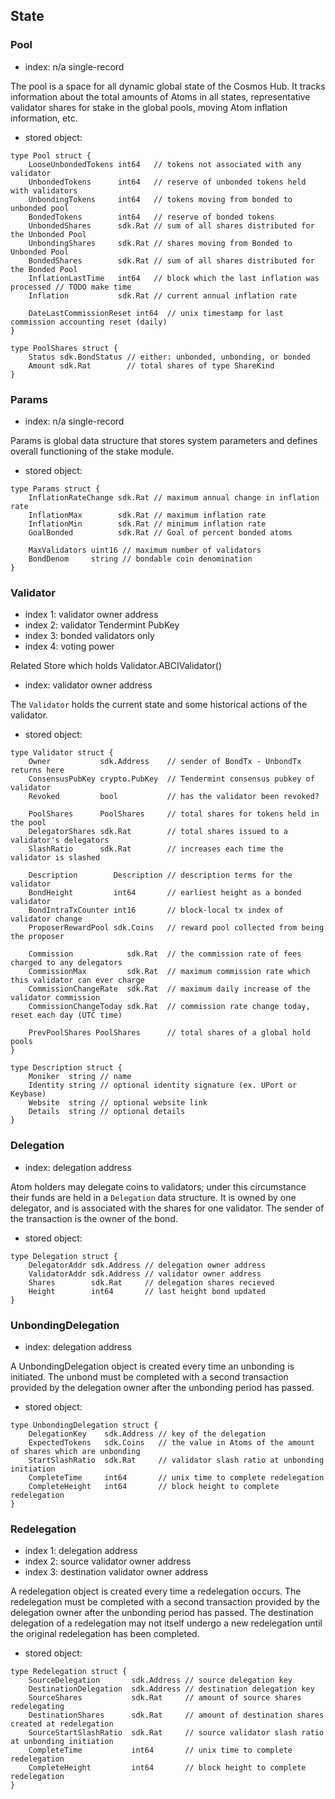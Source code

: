 ## State

### Pool
 - index: n/a single-record

The pool is a space for all dynamic global state of the Cosmos Hub.  It tracks
information about the total amounts of Atoms in all states, representative
validator shares for stake in the global pools, moving Atom inflation
information, etc.

 - stored object:

```golang
type Pool struct {
    LooseUnbondedTokens int64   // tokens not associated with any validator
	UnbondedTokens      int64   // reserve of unbonded tokens held with validators
	UnbondingTokens     int64   // tokens moving from bonded to unbonded pool
	BondedTokens        int64   // reserve of bonded tokens
	UnbondedShares      sdk.Rat // sum of all shares distributed for the Unbonded Pool
	UnbondingShares     sdk.Rat // shares moving from Bonded to Unbonded Pool
	BondedShares        sdk.Rat // sum of all shares distributed for the Bonded Pool
	InflationLastTime   int64   // block which the last inflation was processed // TODO make time
	Inflation           sdk.Rat // current annual inflation rate

	DateLastCommissionReset int64  // unix timestamp for last commission accounting reset (daily)
}

type PoolShares struct {
	Status sdk.BondStatus // either: unbonded, unbonding, or bonded
	Amount sdk.Rat        // total shares of type ShareKind
}
```

### Params
 - index: n/a single-record

Params is global data structure that stores system parameters and defines
overall functioning of the stake module. 

 - stored object:

```golang
type Params struct {
    InflationRateChange sdk.Rat // maximum annual change in inflation rate
	InflationMax        sdk.Rat // maximum inflation rate
	InflationMin        sdk.Rat // minimum inflation rate
	GoalBonded          sdk.Rat // Goal of percent bonded atoms

	MaxValidators uint16 // maximum number of validators
	BondDenom     string // bondable coin denomination
}
```

### Validator
 - index 1: validator owner address
 - index 2: validator Tendermint PubKey
 - index 3: bonded validators only
 - index 4: voting power

Related Store which holds Validator.ABCIValidator()
 - index: validator owner address

The `Validator` holds the current state and some historical actions of the
validator.

 - stored object:

```golang
type Validator struct {
	Owner           sdk.Address    // sender of BondTx - UnbondTx returns here
	ConsensusPubKey crypto.PubKey  // Tendermint consensus pubkey of validator
	Revoked         bool           // has the validator been revoked?

	PoolShares      PoolShares     // total shares for tokens held in the pool
	DelegatorShares sdk.Rat        // total shares issued to a validator's delegators
	SlashRatio      sdk.Rat        // increases each time the validator is slashed

	Description        Description // description terms for the validator
	BondHeight         int64       // earliest height as a bonded validator
	BondIntraTxCounter int16       // block-local tx index of validator change
	ProposerRewardPool sdk.Coins   // reward pool collected from being the proposer

	Commission            sdk.Rat  // the commission rate of fees charged to any delegators
	CommissionMax         sdk.Rat  // maximum commission rate which this validator can ever charge
	CommissionChangeRate  sdk.Rat  // maximum daily increase of the validator commission
	CommissionChangeToday sdk.Rat  // commission rate change today, reset each day (UTC time)

	PrevPoolShares PoolShares      // total shares of a global hold pools
}

type Description struct {
	Moniker  string // name
	Identity string // optional identity signature (ex. UPort or Keybase)
	Website  string // optional website link
	Details  string // optional details
}
```

### Delegation
 - index: delegation address

Atom holders may delegate coins to validators; under this circumstance their
funds are held in a `Delegation` data structure. It is owned by one 
delegator, and is associated with the shares for one validator. The sender of 
the transaction is the owner of the bond.

 - stored object:

```golang
type Delegation struct {
	DelegatorAddr sdk.Address // delegation owner address
	ValidatorAddr sdk.Address // validator owner address
	Shares        sdk.Rat     // delegation shares recieved 
	Height        int64       // last height bond updated
}
```

### UnbondingDelegation
 - index: delegation address

A UnbondingDelegation object is created every time an unbonding is initiated.
The unbond must be completed with a second transaction provided by the
delegation owner after the unbonding period has passed.

 - stored object:

```golang
type UnbondingDelegation struct {
    DelegationKey    sdk.Address // key of the delegation
    ExpectedTokens   sdk.Coins   // the value in Atoms of the amount of shares which are unbonding
    StartSlashRatio  sdk.Rat     // validator slash ratio at unbonding initiation
    CompleteTime     int64       // unix time to complete redelegation
    CompleteHeight   int64       // block height to complete redelegation
}
``` 

### Redelegation
 - index 1: delegation address
 - index 2: source validator owner address
 - index 3: destination validator owner address

A redelegation object is created every time a redelegation occurs. The
redelegation must be completed with a second transaction provided by the
delegation owner after the unbonding period has passed.  The destination
delegation of a redelegation may not itself undergo a new redelegation until
the original redelegation has been completed.

 - stored object:

```golang
type Redelegation struct {
    SourceDelegation       sdk.Address // source delegation key
    DestinationDelegation  sdk.Address // destination delegation key
    SourceShares           sdk.Rat     // amount of source shares redelegating
    DestinationShares      sdk.Rat     // amount of destination shares created at redelegation
    SourceStartSlashRatio  sdk.Rat     // source validator slash ratio at unbonding initiation
    CompleteTime           int64       // unix time to complete redelegation
    CompleteHeight         int64       // block height to complete redelegation
}
```
